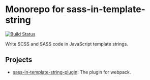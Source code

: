# Monorepo for sass-in-template-string

[![Build Status](https://travis-ci.com/paroi-tech/sass-in-template-string.svg?branch=master)](https://travis-ci.com/paroi-tech/sass-in-template-string)

Write SCSS and SASS code in JavaScript template strings.

## Projects

* [sass-in-template-string-plugin](https://github.com/paroi-tech/sass-in-template-string/tree/master/webpack-plugin): The plugin for webpack.
